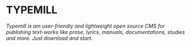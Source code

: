 # TYPEMILL

*Typemill is am user-friendly and lightweight open source CMS for publishing text-works like prose, lyrics, manuals, documentations, studies and more. Just download and start.*
